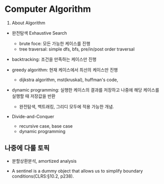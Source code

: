 #   Computer Algorithm
1.  About Algorithm

*   완전탐색 Exhaustive Search
    *   brute foce: 모든 가능한 케이스를 진행
    *   tree traversal: simple dfs, bfs, pre/in/post order traversal
*   backtracking: 조건을 만족하는 케이스만 진행
*   greedy algorithm: 현재 케이스에서 최선의 케이스만 진행
    *   dijkstra algorithm, mst(kruskal), huffman's code, 
*   dynamic programming: 실행한 케이스의 결과를 저장하고 나중에 해당 케이스를 실행할 때 저장값을 반환
    *   완전탐색, 백트래킹, 그리디 모두에 적용 가능한 개념.


*   Divide-and-Conquer
    +   recursive case, base case
    *   dynamic programming

##  나중에 다룰 토픽
*   분할상환분석, amortized analysis

*   A sentinel is a dummy object that allows us to simplify boundary conditions(CLRS:§10.2, p238).